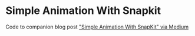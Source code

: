 # Simple Animation With Snapkit

Code to companion blog post ["Simple Animation With SnapKit" via Medium](https://blog.goposse.com/simpleanimatingwithsnapkit-e38ed2980ac2)


